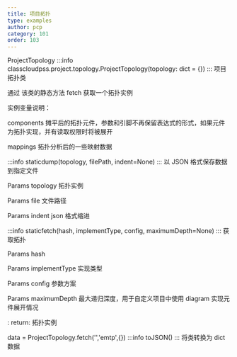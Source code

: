 ```yaml
---
title: 项目拓扑
type: examples
author: pcp
category: 101
order: 103
---
```


ProjectTopology
:::info
classcloudpss.project.topology.ProjectTopology(topology: dict = {})
:::
项目拓扑类

通过 该类的静态方法 fetch 获取一个拓扑实例

实例变量说明：

components 摊平后的拓扑元件，参数和引脚不再保留表达式的形式，如果元件为拓扑实现，并有读取权限时将被展开

mappings 拓扑分析后的一些映射数据

:::info
staticdump(topology, filePath, indent=None)
:::
以 JSON 格式保存数据到指定文件

Params
topology 拓扑实例

Params
file 文件路径

Params
indent json 格式缩进

:::info
staticfetch(hash, implementType, config, maximumDepth=None)
:::
获取拓扑

Params
hash

Params
implementType 实现类型

Params
config 参数方案

Params
maximumDepth 最大递归深度，用于自定义项目中使用 diagram 实现元件展开情况

: return: 拓扑实例

data = ProjectTopology.fetch('','emtp',{})
:::info
toJSON()
:::
将类转换为 dict 数据